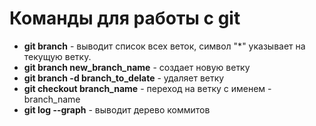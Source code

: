 # Команды для работы с git  

- **git branch** - выводит список всех веток, символ "*" указывает на текущую ветку.  
- **git branch new_branch_name** - создает новую ветку  
- **git branch -d branch_to_delate** - удаляет ветку  
- **git checkout branch_name** - переход на ветку с именем - branch_name  
- **git log --graph** - выводит дерево коммитов